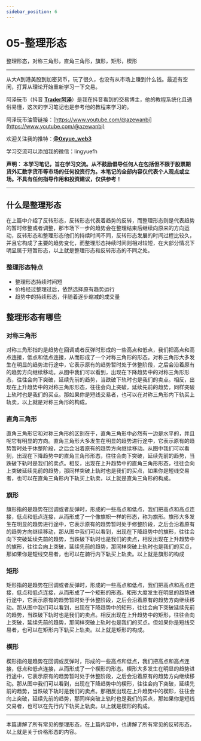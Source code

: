 ```yaml
---
sidebar_position: 6
---
```


# 05-整理形态

整理形态，对称三角形，直角三角形，旗形，矩形，楔形

***

从大A到港美股到加密货币，玩了很久，也没有从市场上赚到什么钱。最近有空闲，打算从理论开始重新学习一下交易。

阿泽玩币（抖音 **[Trader阿泽](https://www.douyin.com/user/MS4wLjABAAAAqEqlh7v7YIirDb02iKQXWU828HEiQ81Yck9_uz_YsRo)**）是我在抖音看到的交易博主，他的教程系统化且通俗易懂，这次的学习笔记也是参考他的教程来学习的。

阿泽玩币油管链接：[https://www.youtube.com/@azewanbi](https://www.youtube.com/@azewanbi)

欢迎关注我的推特：**[@0xyue_web3](https://twitter.com/0xyue_web3)**

学习交流可以添加我的微信：lingyuefh

**声明：
本学习笔记，旨在学习交流。从不鼓励倡导任何人在包括但不限于股票期货外汇数字货币等市场的任何投资行为。本笔记的全部内容仅代表个人观点或立场。不具有任何指导作用和投资建议，仅供参考！**

***

## 什么是整理形态

在上篇中介绍了反转形态，反转形态代表着趋势的反转，而整理形态则是代表趋势的暂时修整或者调整，那市场下一步的趋势会在整理结束后继续向原来的方向运动，反转形态和整理形态他们的持续时间不同，反转形态发展的时间过程比较久，并且它构成了主要的趋势变化，而整理形态持续时间则相对较短，在大部分情况下明显属于短暂形态，以上就是整理形态和反转形态的不同之处。

### 整理形态特点

- 整理形态持续时间短
- 价格经过整理过后，依然选择原有趋势运行
- 趋势中的持续形态，伴随着逐步缩减的成交量


## 整理形态有哪些

### 对称三角形
对称三角形指的是趋势在回调或者反弹时形成的一些高点和低点，我们把高点和高点连接，低点和低点连接，从而形成了一个对称三角形的形态。对称三角形大多发生在明显的趋势进行途中，它表示原有的趋势暂时处于休整阶段，之后会沿着原有的趋势方向继续移动。从图中我们可以看到，出现在下降趋势中的对称三角形形态，往往会向下突破，延续先前的趋势，当跌破下轨时也是我们的卖点。相反，出现在上升趋势中的对称三角形形态，往往会向上突破，延续先前的趋势，同样突破上轨时也是我们的买点。那如果你是短线交易者，也可以在对称三角形内下轨买上轨卖，以上就是对称三角形的构成。


### 直角三角形

直角三角形它和对称三角形的区别在于，直角三角形中必然有一边是水平的，并且呢它有明显的方向。直角三角形大多发生在明显的趋势进行途中，它表示原有的趋势暂时处于休整阶段，之后会沿着原有的趋势方向继续移动。从图中我们可以看到，出现在下降趋势中的直角三角形形态，往往会向下突破，延续先前的趋势，当跌破下轨时是我们的卖点。相反，出现在上升趋势中的直角三角形形态，往往会向上突破延续先前的趋势，那同样突破上轨时也是我们的买点，如果你是短线交易者，也可以在直角三角形内下轨买上轨卖，以上就是直角三角形的构成。


### 旗形

旗形指的是趋势在回调或者反弹时，形成的一些高点和低点，我们把高点和高点连接，低点和低点连接，从而形成了一个像旗帜一样的形态，称为旗形。旗形大多发生在明显的趋势进行途中，它表示原有的趋势暂时处于修整阶段，之后会沿着原有的趋势方向继续移动，那从图中我们可以看到，出现在下降趋势中的旗形，往往会向下突破延续先前的趋势，当跌破下轨时也是我们的卖点，相反出现在上升趋势中的旗形，往往会向上突破，延续先前的趋势，那同样突破上轨时也是我们的买点，那如果你是短线交易者，也可以在骑行内下轨买上轨卖。以上就是旗形的构成


### 矩形

矩形指的是趋势在回调或者反弹时，形成的一些高点和低点，我们把高点和高点连接，低点和低点连接，从而形成了一个矩形的形态。矩形大度发生在明显的趋势进行途中，它表示原有的趋势暂时处于休整阶段，之后会沿着原有的趋势方向继续移动。那从图中我们可以看到，出现在下降趋势中的矩形，往往会向下突破延续先前的趋势，当跌破下轨时也是我们的卖点。相反出现在上升趋势中的矩形，往往会向上突破，延续先前的趋势，那同样突破上轨时也是我们的买点。但如果你是短线交易者，也可以在矩形内下轨买上轨卖。以上就是矩形的构成。


### 楔形

楔形指的是趋势在回调或反弹时，形成的一些高点和低点，我们把高点和高点连接，低点和低点连接，从而形成了一个楔形的形态。楔形大多发生在明显的趋势进行途中，它表示原有的趋势暂时处于休整阶段，之后会沿着原有的趋势方向继续移动。那从图中我们可以看到，出现在下降趋势中的楔形，往往会向下突破，延续先前的趋势，当跌破下轨时是我们的卖点。那相反出现在上升趋势中的楔形，往往会向上突破，延续先前的趋势，那同样突破上轨时也是我们的买点，那如果你是短线交易者，也可以在先行内下轨买上轨卖。以上就是楔形的构成。


***

本篇讲解了所有常见的整理形态，在上篇内容中，也讲解了所有常见的反转形态，以上就是关于价格形态的内容。
